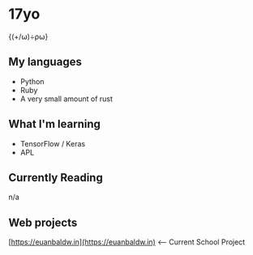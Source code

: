 # 17yo

{(+/⍵)÷⍴⍵}

## My languages

* Python
* Ruby
* A very small amount of rust

## What I'm learning

* TensorFlow / Keras
* APL

## Currently Reading

n/a

## Web projects

[https://euanbaldw.in](https://euanbaldw.in) <-- Current School Project
